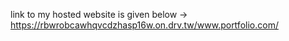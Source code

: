 link to my hosted website is given below 
-> https://rbwrobcawhqvcdzhasp16w.on.drv.tw/www.portfolio.com/
